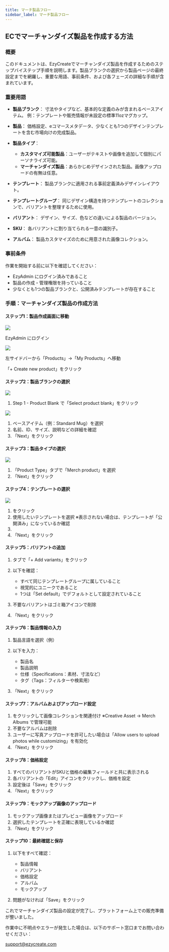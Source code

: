 ```yaml
---
title: マーチ製品フロー
sidebar_label: マーチ製品フロー
---
```

## **ECでマーチャンダイズ製品を作成する方法**

### **概要**

このドキュメントは、EzyCreateでマーチャンダイズ製品を作成するためのステップバイステップ手順を説明します。製品ブランクの選択から製品ページの最終設定までを網羅し、重要な用語、事前条件、および各フェーズの詳細な手順が含まれています。

### **重要用語**

* **製品ブランク**：
   寸法やタイプなど、基本的な定義のみが含まれるベースアイテム。
   例：テンプレートや販売情報が未設定の標準11ozマグカップ。
* **製品**：
   価格設定、eコマースメタデータ、少なくとも1つのデザインテンプレートを含む市場向けの完成製品。
* **製品タイプ**：

  * **カスタマイズ可能製品**：ユーザーがテキストや画像を追加して個別にパーソナライズ可能。
  * **マーチャンダイズ製品**：あらかじめデザインされた製品。画像アップロードの有無は任意。
* **テンプレート**：
   製品ブランクに適用される事前定義済みデザインレイアウト。
* **テンプレートグループ**：
   同じデザイン構造を持つテンプレートのコレクションで、バリアントを整理するために使用。
* **バリアント**：
   デザイン、サイズ、色などの違いによる製品のバージョン。
* **SKU**：
   各バリアントに割り当てられる一意の識別子。
* **アルバム**：
   製品カスタマイズのために用意された画像コレクション。

### **事前条件**

作業を開始する前に以下を確認してください：

* EzyAdmin にログイン済みであること
* 製品の作成・管理権限を持っていること
* 少なくとも1つの製品ブランクと、公開済みテンプレートが存在すること

### **手順：マーチャンダイズ製品の作成方法**

#### **ステップ1：製品作成画面に移動**

![](/img/jpcpbf33.png)

EzyAdmin にログイン

![](/img/jpmrhpf1.png)

左サイドバーから「Products」→「My Products」へ移動

「+ Create new product」をクリック

#### **ステップ2：製品ブランクの選択**

![](/img/jpmrhpf2.png)

1. Step 1 - Product Blank で「Select product blank」をクリック

![](/img/jpmrhpf3.png)

1. ベースアイテム（例：Standard Mug）を選択
2. 名前、ID、サイズ、説明などの詳細を確認
3. 「Next」をクリック

#### **ステップ3：製品タイプの選択**

![](/img/jpmrhpf4.png)

1. 「Product Type」タブで「Merch product」を選択
2. 「Next」をクリック

#### **ステップ4：テンプレートの選択**

![](/img/jpmrhpf5.png)

1. をクリック
2. 使用したいテンプレートを選択
   ※表示されない場合は、テンプレートが「公開済み」になっているか確認
3.
4. 「Next」をクリック

#### **ステップ5：バリアントの追加**

1. タブで「+ Add variants」をクリック
2. 以下を確認：

   * すべて同じテンプレートグループに属していること
   * 視覚的にユニークであること
   * 1つは「Set default」でデフォルトとして設定されていること
3. 不要なバリアントはゴミ箱アイコンで削除
4. 「Next」をクリック

#### **ステップ6：製品情報の入力**

1. 製品言語を選択（例）
2. 以下を入力：

   * 製品名
   * 製品説明
   * 仕様（Specifications：素材、寸法など）
   * タグ（Tags：フィルターや検索用）
3. 「Next」をクリック

#### **ステップ7：アルバムおよびアップロード設定**

1. をクリックして画像コレクションを関連付け
   ※Creative Asset → Merch Albums で管理可能
2. 不要なアルバムは削除
3. ユーザーに写真アップロードを許可したい場合は「Allow users to upload photos while customizing」を有効化
4. 「Next」をクリック

#### **ステップ8：価格設定**

1. すべてのバリアントがSKUと価格の編集フィールドと共に表示される
2. 各バリアントの「Edit」アイコンをクリックし、価格を設定
3. 設定後は「Save」をクリック
4. 「Next」をクリック

#### **ステップ9：モックアップ画像のアップロード**

1. モックアップ画像またはプレビュー画像をアップロード
2. 選択したテンプレートを正確に表現しているか確認
3. 「Next」をクリック

#### **ステップ10：最終確認と保存**

1. 以下をすべて確認：

   * 製品情報
   * バリアント
   * 価格設定
   * アルバム
   * モックアップ
2. 問題がなければ「Save」をクリック

 これでマーチャンダイズ製品の設定が完了し、プラットフォーム上での販売準備が整いました。

 作業中に不明点やエラーが発生した場合は、以下のサポート窓口までお問い合わせください：

 support@ezycreate.com
